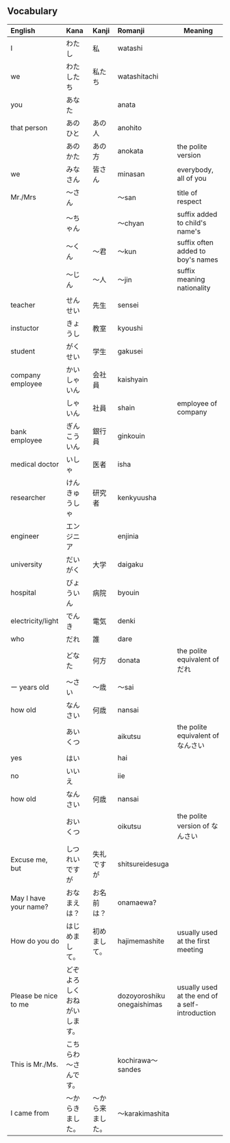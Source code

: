 ## Vocabulary

| English               | Kana           | Kanji    | Romanji                    | Meaning                                        |
| :-------------------- | :------------- | :------- | :------------------------- | ---------------------------------------------- |
| I                     | わたし            | 私        | watashi                    |                                                |
| we                    | わたしたち          | 私たち      | watashitachi               |                                                |
| you                   | あなた            |          | anata                      |                                                |
| that person           | あのひと           | あの人      | anohito                    |                                                |
|                       | あのかた           | あの　方     | anokata                    | the polite version                             |
| we                    | みなさん           | 皆さん      | minasan                    | everybody, all of you                          |
| Mr./Mrs               | ～さん            |          | ～san                       | title of respect                               |
|                       | ～ちゃん           |          | ～chyan                     | suffix added to child's name's                 |
|                       | ～くん            | ～君       | ～kun                       | suffix often added to boy's names              |
|                       | ～じん            | ～人       | ～jin                       | suffix meaning nationality                     |
| teacher               | せんせい           | 先生       | sensei                     |                                                |
| instuctor             | きょうし           | 教室       | kyoushi                    |                                                |
| student               | がくせい           | 学生       | gakusei                    |                                                |
| company employee      | かいしゃいん         | 会社員      | kaishyain                  |                                                |
|                       | しゃいん           | 社員       | shain                      | employee of company                            |
| bank employee         | ぎんこういん         | 銀行員      | ginkouin                   |                                                |
| medical doctor        | いしゃ            | 医者       | isha                       |                                                |
| researcher            | けんきゅうしゃ        | 研究者      | kenkyuusha                 |                                                |
| engineer              | エンジニア          |          | enjinia                    |                                                |
| university            | だいがく           | 大学       | daigaku                    |                                                |
| hospital              | びょういん          | 病院       | byouin                     |                                                |
| electricity/light     | でんき            | 電気       | denki                      |                                                |
| who                   | だれ             | 誰        | dare                       |                                                |
|                       | どなた            | 何方       | donata                     | the polite equivalent of だれ                    |
| ー years old           | ～さい            | ～歳       | ～sai                       |                                                |
| how old               | なんさい           | 何歳       | nansai                     |                                                |
|                       | あいくつ           |          | aikutsu                    | the polite equivalent of なんさい                  |
| yes                   | はい             |          | hai                        |                                                |
| no                    | いいえ            |          | iie                        |                                                |
| how old               | なんさい           | 何歳       | nansai                     |                                                |
|                       | おいくつ           |          | oikutsu                    | the polite version of なんさい                     |
| Excuse me, but        | しつれいですが        | 失礼ですが    | shitsureidesuga            |                                                |
| May I have your name? | おなまえは？         | お名前は？    | onamaewa?                  |                                                |
| How do you do         | はじめまして。        | 初めまして。   | hajimemashite              | usually used at the first meeting              |
| Please be nice to me  | どぞよろしくおねがいします。 |          | dozoyoroshiku onegaishimas | usually used at the end of a self-introduction |
| This is Mr./Ms.       | こちらわ～さんです。     |          | kochirawa～sandes           |                                                |
| I came from           | ～からきました。       | ～から来ました。 | ～karakimashita             |                                                |
